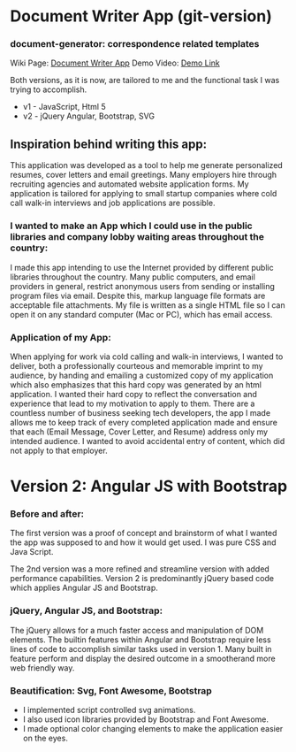 # Document Writer App (git-version)

### document-generator: correspondence related templates

Wiki Page: [Document Writer App](http://mezcel.wixsite.com/documentapp)
Demo Video: [Demo Link](https://mezcel.wixsite.com/documentapp/demo-video)

Both versions, as it is now, are tailored to me and the functional task I was trying to accomplish.

* v1 - JavaScript, Html 5
* v2 - jQuery Angular, Bootstrap, SVG

## Inspiration behind writing this app:

This application was developed as a tool to help me generate personalized resumes, cover letters and email greetings. Many employers hire through recruiting agencies and automated website application forms. My application is tailored for applying  to small startup companies where cold call walk-in interviews and job applications are possible.

### I wanted to make an App which I could use in the public libraries and company lobby waiting areas throughout the country:

I made this app intending to use the Internet provided by different public libraries throughout the country. Many public computers, and email providers in general, restrict anonymous users from sending or installing program files via email.  Despite this, markup language file formats are acceptable file attachments. My file is written as a single HTML file so I can open it on any standard computer (Mac or PC), which has email access.

### Application of my App:

When applying for work via cold calling and walk-in interviews, I wanted to deliver, both a professionally courteous and memorable imprint to my audience, by handing and emailing a customized copy of my application which also emphasizes that this hard copy was generated by an html application. I wanted their hard copy to reflect the conversation and experience that lead to my motivation to apply to them. There are a countless number of business seeking tech developers, the app I made allows me to keep track of every completed application made and ensure that each (Email Message, Cover Letter, and Resume) address only my intended audience. I wanted to avoid accidental entry of content, which did not apply to that employer.

# Version 2: Angular JS with Bootstrap

### Before and after:

The first version was a proof of concept and brainstorm of what I wanted the app was supposed to and how it would get used. I was pure CSS and Java Script.

The 2nd version was a more refined and streamline version with added performance capabilities. Version 2 is predominantly jQuery based code which applies Angular JS and Bootstrap.

### jQuery, Angular JS, and Bootstrap:

The jQuery allows for a much faster access and manipulation of DOM elements. The builtin features within Angular and Bootstrap require less lines of code to accomplish similar tasks used in version 1. Many built in feature perform and display the desired outcome in a smootherand more web friendly way.

### Beautification: Svg, Font Awesome, Bootstrap

* I implemented script controlled svg animations.
* I also used icon libraries provided by Bootstrap and Font Awesome.
* I made optional color changing elements to make the application easier on the eyes.
